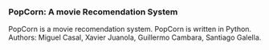 ### PopCorn: A movie Recomendation System
PopCorn is a movie recomendation system. PopCorn is written in Python.
Authors: Miguel Casal, Xavier Juanola, Guillermo Cambara, Santiago Galella.